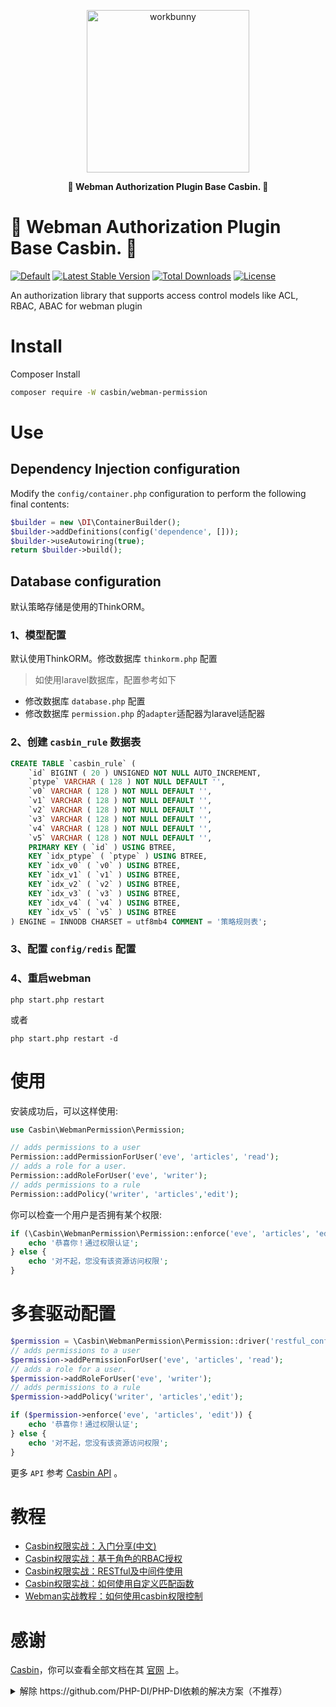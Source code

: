 <p align="center"><img width="260px" src="https://chaz6chez.cn/images/workbunny-logo.png" alt="workbunny"></p>

**<p align="center">🐇 Webman Authorization Plugin Base Casbin. 🐇</p>**

# 🐇 Webman Authorization Plugin Base Casbin. 🐇

[![Default](https://github.com/php-casbin/webman-permission/actions/workflows/default.yml/badge.svg)](https://github.com/php-casbin/webman-permission/actions/workflows/default.yml)
[![Latest Stable Version](https://poser.pugx.org/casbin/webman-permission/v/stable)](https://packagist.org/packages/casbin/webman-permission)
[![Total Downloads](https://poser.pugx.org/casbin/webman-permission/downloads)](https://packagist.org/packages/casbin/webman-permission)
[![License](https://poser.pugx.org/casbin/webman-permission/license)](https://packagist.org/packages/casbin/webman-permission)

An authorization library that supports access control models like ACL, RBAC, ABAC for webman plugin

# Install

Composer Install
```sh
composer require -W casbin/webman-permission
```

# Use

## Dependency Injection configuration

Modify the `config/container.php` configuration to perform the following final contents:

```php
$builder = new \DI\ContainerBuilder();
$builder->addDefinitions(config('dependence', []));
$builder->useAutowiring(true);
return $builder->build();
```

## Database configuration

默认策略存储是使用的ThinkORM。

### 1、模型配置

默认使用ThinkORM。修改数据库 `thinkorm.php` 配置

> 如使用laravel数据库，配置参考如下
  - 修改数据库 `database.php` 配置
  - 修改数据库 `permission.php` 的`adapter`适配器为laravel适配器

### 2、创建 `casbin_rule` 数据表
```sql
CREATE TABLE `casbin_rule` (
	`id` BIGINT ( 20 ) UNSIGNED NOT NULL AUTO_INCREMENT,
	`ptype` VARCHAR ( 128 ) NOT NULL DEFAULT '',
	`v0` VARCHAR ( 128 ) NOT NULL DEFAULT '',
	`v1` VARCHAR ( 128 ) NOT NULL DEFAULT '',
	`v2` VARCHAR ( 128 ) NOT NULL DEFAULT '',
	`v3` VARCHAR ( 128 ) NOT NULL DEFAULT '',
	`v4` VARCHAR ( 128 ) NOT NULL DEFAULT '',
	`v5` VARCHAR ( 128 ) NOT NULL DEFAULT '',
	PRIMARY KEY ( `id` ) USING BTREE,
	KEY `idx_ptype` ( `ptype` ) USING BTREE,
	KEY `idx_v0` ( `v0` ) USING BTREE,
	KEY `idx_v1` ( `v1` ) USING BTREE,
	KEY `idx_v2` ( `v2` ) USING BTREE,
	KEY `idx_v3` ( `v3` ) USING BTREE,
	KEY `idx_v4` ( `v4` ) USING BTREE,
    KEY `idx_v5` ( `v5` ) USING BTREE 
) ENGINE = INNODB CHARSET = utf8mb4 COMMENT = '策略规则表';
```
### 3、配置 `config/redis` 配置

### 4、重启webman

```
php start.php restart
```
或者
```
php start.php restart -d
```

# 使用

安装成功后，可以这样使用:

```php
use Casbin\WebmanPermission\Permission;

// adds permissions to a user
Permission::addPermissionForUser('eve', 'articles', 'read');
// adds a role for a user.
Permission::addRoleForUser('eve', 'writer');
// adds permissions to a rule
Permission::addPolicy('writer', 'articles','edit');
```

你可以检查一个用户是否拥有某个权限:

```php
if (\Casbin\WebmanPermission\Permission::enforce('eve', 'articles', 'edit')) {
    echo '恭喜你！通过权限认证';
} else {
    echo '对不起，您没有该资源访问权限';
}
```

# 多套驱动配置

```php
$permission = \Casbin\WebmanPermission\Permission::driver('restful_conf');
// adds permissions to a user
$permission->addPermissionForUser('eve', 'articles', 'read');
// adds a role for a user.
$permission->addRoleForUser('eve', 'writer');
// adds permissions to a rule
$permission->addPolicy('writer', 'articles','edit');

if ($permission->enforce('eve', 'articles', 'edit')) {
    echo '恭喜你！通过权限认证';
} else {
    echo '对不起，您没有该资源访问权限';
}
```

更多 `API` 参考 [Casbin API](https://casbin.org/docs/en/management-api) 。

# 教程
* [Casbin权限实战：入门分享(中文)](https://www.bilibili.com/video/BV1A541187M4/?vd_source=a9321be9ed112f8d6fdc8ee87640be1b)
* [Casbin权限实战：基于角色的RBAC授权](https://www.bilibili.com/video/BV1A541187M4/?vd_source=a9321be9ed112f8d6fdc8ee87640be1b)
* [Casbin权限实战：RESTful及中间件使用](https://www.bilibili.com/video/BV1uk4y117up/?vd_source=a9321be9ed112f8d6fdc8ee87640be1b)
* [Casbin权限实战：如何使用自定义匹配函数](https://www.bilibili.com/video/BV1dq4y1Z78g/?vd_source=a9321be9ed112f8d6fdc8ee87640be1b)
* [Webman实战教程：如何使用casbin权限控制](https://www.bilibili.com/video/BV1X34y1Q7ZH/?vd_source=a9321be9ed112f8d6fdc8ee87640be1b)

# 感谢

[Casbin](https://github.com/php-casbin/php-casbin)，你可以查看全部文档在其 [官网](https://casbin.org/) 上。

<details>
	
<summary> 解除 https://github.com/PHP-DI/PHP-DI依赖的解决方案（不推荐）</summary>

1、卸载DI依赖包：`composer remove php-di/php-di`

2、修改：`Casbin\WebmanPermission\Permission` 文件

```php
if (is_null(static::$_manager)) {
    static::$_manager = new Enforcer($model, Container::get($config['adapter']),false);
}
```
替换为
```php
if (is_null(static::$_manager)) {
    if ($config['adapter'] == DatabaseAdapter::class) {
        $_model = new RuleModel();
    } elseif ($config['adapter'] == LaravelDatabaseAdapter::class) {
        $_model = new LaravelRuleModel();
    }
    static::$_manager = new Enforcer($model,  new $config['adapter']($_model), false);
}
```
耦合太高，不建议这么搞，更多了解：https://www.workerman.net/doc/webman/di.html
</details>
